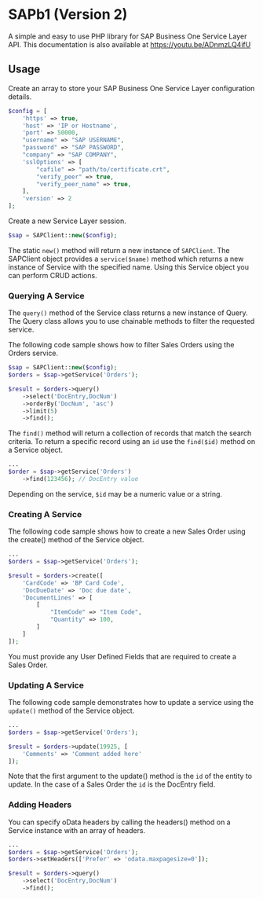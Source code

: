 # SAPb1 (Version 2)
A simple and easy to use PHP library for SAP Business One Service Layer API. This documentation is also available at https://youtu.be/ADnmzLQ4ifU 

## Usage
Create an array to store your SAP Business One Service Layer configuration details. 

```php
$config = [
    'https' => true,
    'host' => 'IP or Hostname',
    'port' => 50000,
    "username" => "SAP USERNAME",
    "password" => "SAP PASSWORD",
    "company" => "SAP COMPANY",
    'sslOptions' => [
        "cafile" => "path/to/certificate.crt",
        "verify_peer" => true,
        "verify_peer_name" => true,
    ],
    'version' => 2
];
```

Create a new Service Layer session.

```php
$sap = SAPClient::new($config);
```

The static `new()` method will return a new instance of `SAPClient`. The SAPClient object provides a `service($name)` method which returns a new instance of Service with the specified name. Using this Service object you can perform CRUD actions.

### Querying A Service

The `query()` method of the Service class returns a new instance of Query. The Query class allows you to use chainable methods to filter the requested service.

The following code sample shows how to filter Sales Orders using the Orders service.

```php
$sap = SAPClient::new($config);
$orders = $sap->getService('Orders');

$result = $orders->query()
    ->select('DocEntry,DocNum')
    ->orderBy('DocNum', 'asc')
    ->limit(5)
    ->find(); 
```
The `find()` method will return a collection of records that match the search criteria. To return a specific record using an `id` use the `find($id)` method on a Service object.

```php
...
$order = $sap->getService('Orders')
    ->find(123456); // DocEntry value
```
Depending on the service, `$id` may be a numeric value or a string. 

### Creating A Service

The following code sample shows how to create a new Sales Order using the create() method of the Service object.

```php
...
$orders = $sap->getService('Orders');

$result = $orders->create([
    'CardCode' => 'BP Card Code',
    'DocDueDate' => 'Doc due date',
    'DocumentLines' => [
        [
            "ItemCode" => "Item Code",
            "Quantity" => 100,
        ]
    ]
]);
```
You must provide any User Defined Fields that are required to create a Sales Order.

### Updating A Service

The following code sample demonstrates how to update a service using the `update()` method of the Service object.

```php
...
$orders = $sap->getService('Orders');

$result = $orders->update(19925, [
    'Comments' => 'Comment added here'
]);
```
Note that the first argument to the update() method is the `id` of the entity to update. In the case of a Sales Order the `id` is the DocEntry field.

### Adding Headers

You can specify oData headers by calling the headers() method on a Service instance with an array of headers.

```php
...
$orders = $sap->getService('Orders');
$orders->setHeaders(['Prefer' => 'odata.maxpagesize=0']);

$result = $orders->query()
    ->select('DocEntry,DocNum')
    ->find();
```
